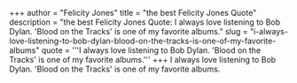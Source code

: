 +++
author = "Felicity Jones"
title = "the best Felicity Jones Quote"
description = "the best Felicity Jones Quote: I always love listening to Bob Dylan. 'Blood on the Tracks' is one of my favorite albums."
slug = "i-always-love-listening-to-bob-dylan-blood-on-the-tracks-is-one-of-my-favorite-albums"
quote = '''I always love listening to Bob Dylan. 'Blood on the Tracks' is one of my favorite albums.'''
+++
I always love listening to Bob Dylan. 'Blood on the Tracks' is one of my favorite albums.
